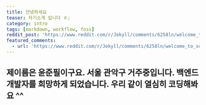 ```yaml
---
title: 안녕하세요
teaser: 자기소개 입니다 ㅎ;
category: intro
tags: [markdown, workflow, foss]
reddit_post: 'https://www.reddit.com/r/Jekyll/comments/6258ln/welcome_to_solana/'
featured_comments:
  - url: 'https://www.reddit.com/r/Jekyll/comments/6258ln/welcome_to_solana/dfkw5k2/'
---
```


제이름은 윤준필이구요. 서울 관악구 거주중입니다. 백엔드 개발자를 희망하게 되었습니다.
우리 같이 열심히 코딩해봐요 ^^
---

[^1]:
    Such as footnotes.

[kd]: http://kramdown.gettalong.org/
[rd]: https://github.com/davidfstr/rdiscount
[rc]: https://github.com/vmg/redcarpet
[kds]: https://kramdown.gettalong.org/syntax.html

